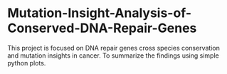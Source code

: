 # Mutation-Insight-Analysis-of-Conserved-DNA-Repair-Genes
This project is focused on DNA repair genes cross species conservation and mutation insights in cancer. To summarize the findings using simple python plots. 
